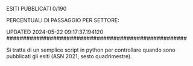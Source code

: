 ESITI PUBBLICATI 0/190 

PERCENTUALI DI PASSAGGIO PER SETTORE:

UPDATED 2024-05-22 09:17:37.194120
###################################################### 

Si tratta di un semplice script in python per controllare quando sono pubblicati gli esiti (ASN 2021, sesto quadrimestre).

